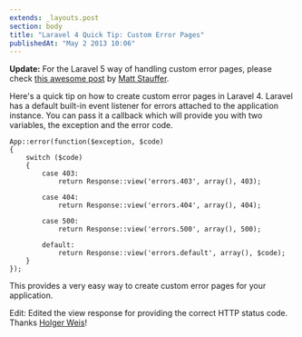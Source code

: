 ```yaml
---
extends: _layouts.post
section: body
title: "Laravel 4 Quick Tip: Custom Error Pages"
publishedAt: "May 2 2013 10:06"
---
```

**Update:** For the Laravel 5 way of handling custom error pages, please check [this awesome post](http://mattstauffer.co/blog/laravel-5.0-custom-error-pages) by [Matt Stauffer](https://twitter.com/stauffermatt).

Here's a quick tip on how to create custom error pages in Laravel 4. Laravel has a default built-in event listener for errors attached to the application instance. You can pass it a callback which will provide you with two variables, the exception and the error code.<!--more-->

~~~ .php
App::error(function($exception, $code)
{
	switch ($code)
	{
		case 403:
			return Response::view('errors.403', array(), 403);

		case 404:
			return Response::view('errors.404', array(), 404);

		case 500:
			return Response::view('errors.500', array(), 500);

		default:
			return Response::view('errors.default', array(), $code);
	}
});
~~~

This provides a very easy way to create custom error pages for your application.

Edit: Edited the view response for providing the correct HTTP status code. Thanks [Holger Weis](https://twitter.com/betawax)!
